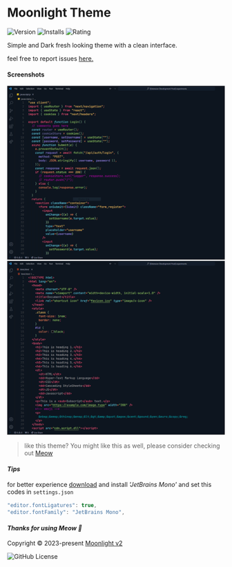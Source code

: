 # Moonlight Theme

![Version](https://img.shields.io/visual-studio-marketplace/v/irfanshadikrishad.moonlight-theme-v2?style=for-the-badge&labelColor=1b1b1b&color=f5f5f5)&nbsp;![Installs](https://img.shields.io/visual-studio-marketplace/i/irfanshadikrishad.moonlight-theme-v2?style=for-the-badge&labelColor=1b1b1b&color=f5f5f5)&nbsp;![Rating](https://img.shields.io/visual-studio-marketplace/stars/irfanshadikrishad.moonlight-theme-v2?style=for-the-badge&labelColor=1b1b1b&color=f5f5f5)

Simple and Dark fresh looking theme with a clean interface.

feel free to report issues [here.](https://github.com/irfanshadikrishad/moonlight-theme/issues)

#### Screenshots

<img src="assets/preview/moonlight-preview-1.PNG">

<img src="assets/preview/moonlight-preview-2.PNG">

> like this theme? You might like this as well, please consider checking out [Meow](https://marketplace.visualstudio.com/items?itemName=irfanshadikrishad.meow)

#### _Tips_

for better experience [download](https://www.jetbrains.com/lp/mono/) and install _'JetBrains Mono'_ and set this codes in `settings.json`

```javascript
"editor.fontLigatures": true,
"editor.fontFamily": "JetBrains Mono",
```

#### _Thanks for using Meow 🤍_

Copyright © 2023-present [Moonlight v2](https://marketplace.visualstudio.com/items?itemName=irfanshadikrishad.moonlight-theme-v2)

![GitHub License](https://img.shields.io/github/license/irfanshadikrishad/moonlight-theme?style=for-the-badge&labelColor=1b1b1b&color=f5f5f5)

